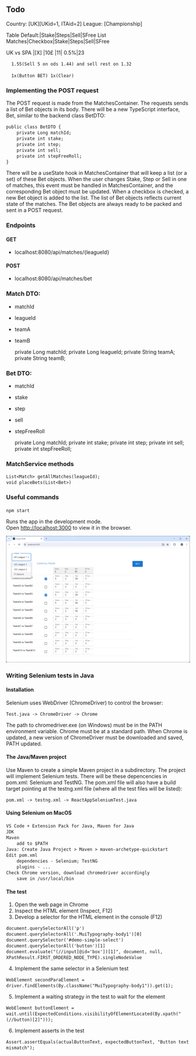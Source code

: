 ## Todo

Country:
[UK][UKid=1, ITAid=2]
League:
[Championship]

Table
			 Default:|Stake|Steps|Sell|SFree
List Matches|Checkbox|Stake|Steps|Sell|SFree

UK vs SPA   |[X]      |10£ |11|   0.5%|23

      1.55(Sell 5 on ods 1.44) and sell rest on 1.32     
	  
	  1x(Button BET) 1x(Clear)

### Implementing the POST request

The POST request is made from the MatchesContainer. The requests sends a list of Bet objects in its body. There will be a new TypeScript interface, Bet, similar to the backend class BetDTO:

```
public class BetDTO {
    private Long matchId;
    private int stake;
    private int step;
    private int sell;
    private int stepFreeRoll;
}
```

There will be a useState hook in MatchesContainer that will keep a list (or a set) of these Bet objects. When the user changes Stake, Step or Sell in one of matches, this event must be handled in MatchesContainer, and the corresponding Bet object must be updated. When a checkbox is checked, a new Bet object is added to the list. The list of Bet objects reflects current state of the matches. The Bet objects are always ready to be packed and sent in a POST request.

### Endpoints
#### GET
- localhost:8080/api/matches/{leagueId}
#### POST
- localhost:8080/api/matches/bet

### Match DTO:
- matchId
- leagueId
- teamA
- teamB

    private Long matchId;
    private Long leagueId;
    private String teamA;
    private String teamB;

### Bet DTO:
- matchId
- stake
- step
- sell
- stepFreeRoll

    private Long matchId;
    private int stake;
    private int step;
    private int sell;
    private int stepFreeRoll;

### MatchService methods
```
List<Match> getAllMatches(leagueId);
void placeBets(List<Bet>)
```

### Useful commands 
`npm start`

Runs the app in the development mode.\
Open [http://localhost:3000](http://localhost:3000) to view it in the browser.

![image](image240427.png)

### Writing Selenium tests in Java

#### Installation


Selenium uses WebDriver (ChromeDriver) to control the browser:

```
Test.java -> ChromeDriver -> Chrome
```

The path to chromedriver.exe (on Windows) must be in the PATH environment variable. Chrome must be at a standard path. When Chrome is updated, a new version of ChromeDriver must be downloaded and saved, PATH updated.

#### The Java/Maven project

Use Maven to create a simple Maven project in a subdirectory. The project will implement Selenium tests. There will be these depencencies in pom.xml: Selenium and TestNG. The pom.xml file will also have a build target pointing at the testng.xml file (where all the test files will be listed):

```
pom.xml -> testng.xml -> ReactAppSeleniumTest.java
```

#### Using Selenium on MacOS

```
VS Code + Extension Pack for Java, Maven for Java
JDK
Maven
    add to $PATH
Java: Create Java Project > Maven > maven-archetype-quickstart
Edit pom.xml
    dependencies - Selenium; TestNG
    plugins - ...
Check Chrome version, download chromedriver accordingly
    save in /usr/local/bin
```

#### The test

1. Open the web page in Chrome
2. Inspect the HTML element (Inspect, F12)
3. Develop a selector for the HTML element in the console (F12)
```
document.querySelectorAll('p')
document.querySelectorAll('.MuiTypography-body1')[0]
document.querySelector('#demo-simple-select')
document.querySelectorAll('button')[1]
document.evaluate("(//input[@id='box'])[1]", document, null, XPathResult.FIRST_ORDERED_NODE_TYPE).singleNodeValue
```
4. Implement the same selector in a Selenium test
```
WebElement secondParaElement = driver.findElements(By.className("MuiTypography-body1")).get(1);
```
5. Implement a waiting strategy in the test to wait for the element
```
WebElement buttonElement = wait.until(ExpectedConditions.visibilityOfElementLocated(By.xpath("(//button)[2]")));
```
6. Implement asserts in the test
```
Assert.assertEquals(actualButtonText, expectedButtonText, "Button text mismatch");
```
